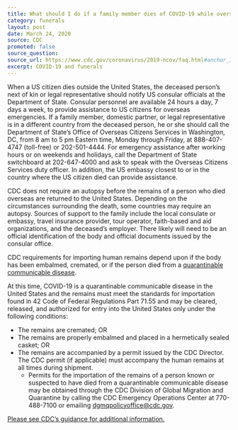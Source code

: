 ```yaml
---
title: What should I do if a family member dies of COVID-19 while overseas?
category: funerals
layout: post
date: March 24, 2020
source: CDC
promoted: false
source_question: 
source_url: https://www.cdc.gov/coronavirus/2019-ncov/faq.html#anchor_1584390222777
excerpt: COVID-19 and funerals
---
```


When a US citizen dies outside the United States, the deceased person’s next of kin or legal representative should notify US consular officials at the Department of State. Consular personnel are available 24 hours a day, 7 days a week, to provide assistance to US citizens for overseas emergencies. If a family member, domestic partner, or legal representative is in a different country from the deceased person, he or she should call the Department of State’s Office of Overseas Citizens Services in Washington, DC, from 8 am to 5 pm Eastern time, Monday through Friday, at 888-407-4747 (toll-free) or 202-501-4444. For emergency assistance after working hours or on weekends and holidays, call the Department of State switchboard at 202-647-4000 and ask to speak with the Overseas Citizens Services duty officer. In addition, the US embassy closest to or in the country where the US citizen died can provide assistance.

CDC does not require an autopsy before the remains of a person who died overseas are returned to the United States. Depending on the circumstances surrounding the death, some countries may require an autopsy. Sources of support to the family include the local consulate or embassy, travel insurance provider, tour operator, faith-based and aid organizations, and the deceased’s employer. There likely will need to be an official identification of the body and official documents issued by the consular office.

CDC requirements for importing human remains depend upon if the body has been embalmed, cremated, or if the person died from a [quarantinable communicable disease](https://www.cdc.gov/quarantine/aboutlawsregulationsquarantineisolation.html).

At this time, COVID-19 is a quarantinable communicable disease in the United States and the remains must meet the standards for importation found in 42 Code of Federal Regulations Part 71.55 and may be cleared, released, and authorized for entry into the United States only under the following conditions:

* The remains are cremated; OR
* The remains are properly embalmed and placed in a hermetically sealed casket; OR
* The remains are accompanied by a permit issued by the CDC Director. The CDC permit (if applicable) must accompany the human remains at all times during shipment.
  * Permits for the importation of the remains of a person known or suspected to have died from a quarantinable communicable disease may be obtained through the CDC Division of Global Migration and Quarantine by calling the CDC Emergency Operations Center at 770-488-7100 or emailing [dgmqpolicyoffice@cdc.gov](mailto:dgmqpolicyoffice@cdc.gov).

[Please see CDC’s guidance for additional information.](http://www.cdc.gov/importation/human-remains.html)
